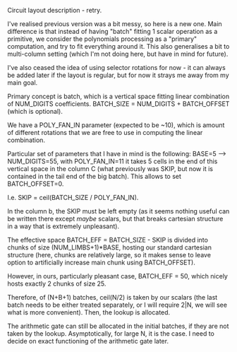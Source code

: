 Circuit layout description - retry.

I've realised previous version was a bit messy, so here is a new one. Main difference is that instead of having "batch" fitting 1 scalar operation as a primitive, we consider the polynomials processing as a "primary" computation, and try to fit everything around it. This also generalises a bit to multi-column setting (which I'm not doing here, but have in mind for future).

I've also ceased the idea of using selector rotations for now - it can always be added later if the layout is regular, but for now it strays me away from my main goal.

Primary concept is batch, which is a vertical space fitting linear combination of NUM_DIGITS coefficients. BATCH_SIZE = NUM_DIGITS + BATCH_OFFSET (which is optional).

We have a POLY_FAN_IN parameter (expected to be ~10), which is amount of different rotations that we are free to use in computing the linear combination.

Particular set of parameters that I have in mind is the following: BASE=5 --> NUM_DIGITS=55, with POLY_FAN_IN=11 it takes 5 cells in the end of this vertical space in the column C (what previously was SKIP, but now it is contained in the tail end of the big batch). This allows to set BATCH_OFFSET=0.

I.e. SKIP = ceil(BATCH_SIZE / POLY_FAN_IN).

In the column b, the SKIP must be left empty (as it seems nothing useful can be written there except *maybe* scalars, but that breaks cartesian structure in a way that is extremely unpleasant).

The effective space BATCH_EFF = BATCH_SIZE - SKIP is divided into chunks of size (NUM_LIMBS+1)*BASE, hosting our standard cartesian structure (here, chunks are relatively large, so it makes sense to leave option to artificially increase main chunk using BATCH_OFFSET).

However, in ours, particularly pleasant case, BATCH_EFF = 50, which nicely hosts exactly 2 chunks of size 25.

Therefore, of (N+B+1) batches, ceil(N/2) is taken by our scalars (the last batch needs to be either treated separately, or I will require 2|N, we will see what is more convenient). Then, the lookup is allocated.

The arithmetic gate can still be allocated in the initial batches, if they are not taken by the lookup. Asymptotically, for large N, it is the case. I need to decide on exact functioning of the arithmetic gate later.